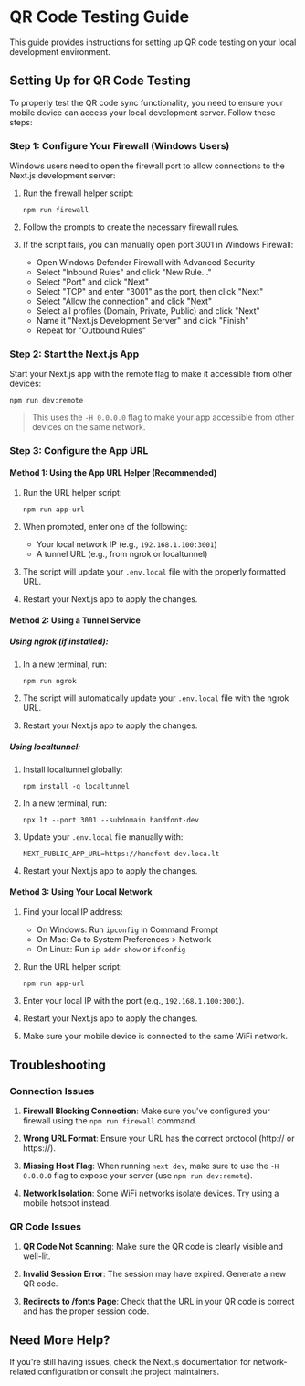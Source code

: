 # QR Code Testing Guide

This guide provides instructions for setting up QR code testing on your local development environment.

## Setting Up for QR Code Testing

To properly test the QR code sync functionality, you need to ensure your mobile device can access your local development server. Follow these steps:

### Step 1: Configure Your Firewall (Windows Users)

Windows users need to open the firewall port to allow connections to the Next.js development server:

1. Run the firewall helper script:
   ```
   npm run firewall
   ```

2. Follow the prompts to create the necessary firewall rules.

3. If the script fails, you can manually open port 3001 in Windows Firewall:
   - Open Windows Defender Firewall with Advanced Security
   - Select "Inbound Rules" and click "New Rule..."
   - Select "Port" and click "Next"
   - Select "TCP" and enter "3001" as the port, then click "Next"
   - Select "Allow the connection" and click "Next"
   - Select all profiles (Domain, Private, Public) and click "Next"
   - Name it "Next.js Development Server" and click "Finish"
   - Repeat for "Outbound Rules"

### Step 2: Start the Next.js App

Start your Next.js app with the remote flag to make it accessible from other devices:

```
npm run dev:remote
```

> This uses the `-H 0.0.0.0` flag to make your app accessible from other devices on the same network.

### Step 3: Configure the App URL

#### Method 1: Using the App URL Helper (Recommended)

1. Run the URL helper script:
   ```
   npm run app-url
   ```
   
2. When prompted, enter one of the following:
   - Your local network IP (e.g., `192.168.1.100:3001`)
   - A tunnel URL (e.g., from ngrok or localtunnel)

3. The script will update your `.env.local` file with the properly formatted URL.

4. Restart your Next.js app to apply the changes.

#### Method 2: Using a Tunnel Service

##### Using ngrok (if installed):

1. In a new terminal, run:
   ```
   npm run ngrok
   ```

2. The script will automatically update your `.env.local` file with the ngrok URL.

3. Restart your Next.js app to apply the changes.

##### Using localtunnel:

1. Install localtunnel globally:
   ```
   npm install -g localtunnel
   ```

2. In a new terminal, run:
   ```
   npx lt --port 3001 --subdomain handfont-dev
   ```

3. Update your `.env.local` file manually with:
   ```
   NEXT_PUBLIC_APP_URL=https://handfont-dev.loca.lt
   ```

4. Restart your Next.js app to apply the changes.

#### Method 3: Using Your Local Network

1. Find your local IP address:
   - On Windows: Run `ipconfig` in Command Prompt
   - On Mac: Go to System Preferences > Network
   - On Linux: Run `ip addr show` or `ifconfig`

2. Run the URL helper script:
   ```
   npm run app-url
   ```

3. Enter your local IP with the port (e.g., `192.168.1.100:3001`).

4. Restart your Next.js app to apply the changes.

5. Make sure your mobile device is connected to the same WiFi network.

## Troubleshooting

### Connection Issues

1. **Firewall Blocking Connection**: Make sure you've configured your firewall using the `npm run firewall` command.

2. **Wrong URL Format**: Ensure your URL has the correct protocol (http:// or https://).

3. **Missing Host Flag**: When running `next dev`, make sure to use the `-H 0.0.0.0` flag to expose your server (use `npm run dev:remote`).

4. **Network Isolation**: Some WiFi networks isolate devices. Try using a mobile hotspot instead.

### QR Code Issues

1. **QR Code Not Scanning**: Make sure the QR code is clearly visible and well-lit.

2. **Invalid Session Error**: The session may have expired. Generate a new QR code.

3. **Redirects to /fonts Page**: Check that the URL in your QR code is correct and has the proper session code.

## Need More Help?

If you're still having issues, check the Next.js documentation for network-related configuration or consult the project maintainers. 